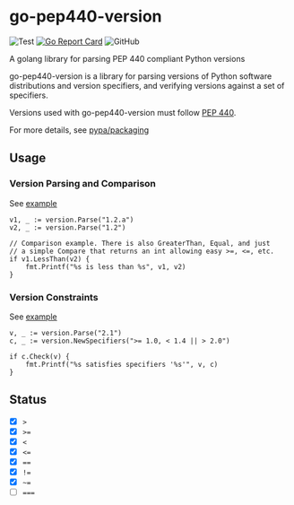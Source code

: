 # go-pep440-version
![Test](https://github.com/khulnasoft-lab/go-pep440-version/workflows/Test/badge.svg?branch=main)
[![Go Report Card](https://goreportcard.com/badge/github.com/khulnasoft-lab/go-pep440-version)](https://goreportcard.com/report/github.com/khulnasoft-lab/go-pep440-version)
![GitHub](https://img.shields.io/github/license/khulnasoft-lab/go-pep440-version)

A golang library for parsing PEP 440 compliant Python versions

go-pep440-version is a library for parsing versions of Python software distributions and version specifiers, and verifying versions against a set of specifiers.

Versions used with go-pep440-version must follow [PEP 440](https://www.python.org/dev/peps/pep-0440/).

For more details, see [pypa/packaging](https://github.com/pypa/packaging)

## Usage
### Version Parsing and Comparison

See [example](./examples/comparison/main.go)

```
v1, _ := version.Parse("1.2.a")
v2, _ := version.Parse("1.2")

// Comparison example. There is also GreaterThan, Equal, and just
// a simple Compare that returns an int allowing easy >=, <=, etc.
if v1.LessThan(v2) {
	fmt.Printf("%s is less than %s", v1, v2)
}
```

### Version Constraints
See [example](./examples/constraint/main.go)

```
v, _ := version.Parse("2.1")
c, _ := version.NewSpecifiers(">= 1.0, < 1.4 || > 2.0")

if c.Check(v) {
	fmt.Printf("%s satisfies specifiers '%s'", v, c)
}
```

## Status

- [x] `>`
- [x] `>=`
- [x] `<`
- [x] `<=`
- [x] `==`
- [x] `!=`
- [x] `~=`
- [ ] `===`
